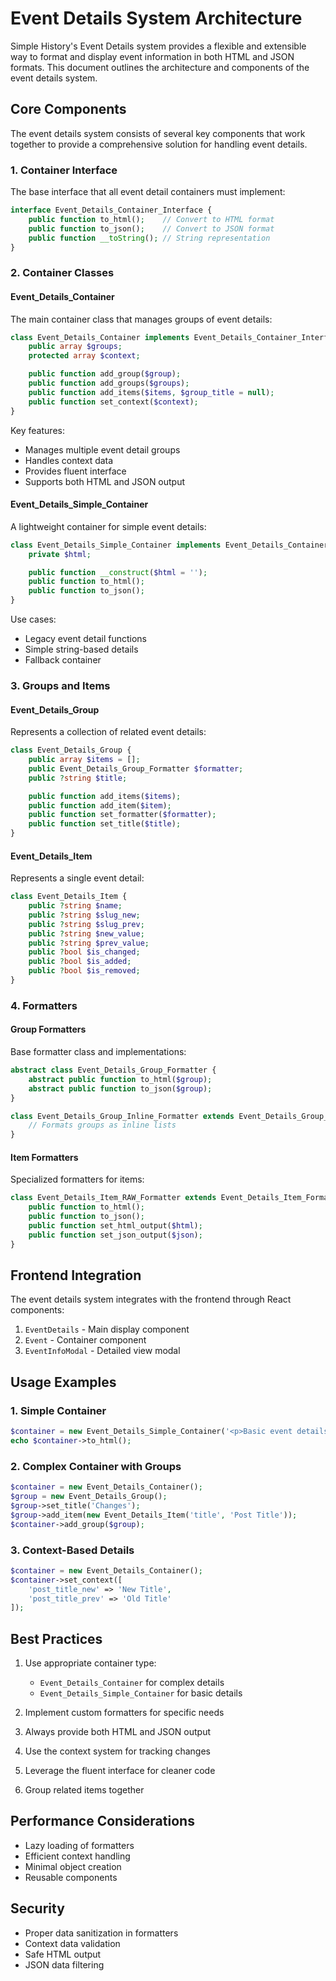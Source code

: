# Event Details System Architecture

Simple History's Event Details system provides a flexible and extensible way to format and display event information in both HTML and JSON formats. This document outlines the architecture and components of the event details system.

## Core Components

The event details system consists of several key components that work together to provide a comprehensive solution for handling event details.

### 1. Container Interface

The base interface that all event detail containers must implement:

```php
interface Event_Details_Container_Interface {
    public function to_html();    // Convert to HTML format
    public function to_json();    // Convert to JSON format
    public function __toString(); // String representation
}
```

### 2. Container Classes

#### Event_Details_Container

The main container class that manages groups of event details:

```php
class Event_Details_Container implements Event_Details_Container_Interface {
    public array $groups;
    protected array $context;

    public function add_group($group);
    public function add_groups($groups);
    public function add_items($items, $group_title = null);
    public function set_context($context);
}
```

Key features:
- Manages multiple event detail groups
- Handles context data
- Provides fluent interface
- Supports both HTML and JSON output

#### Event_Details_Simple_Container

A lightweight container for simple event details:

```php
class Event_Details_Simple_Container implements Event_Details_Container_Interface {
    private $html;

    public function __construct($html = '');
    public function to_html();
    public function to_json();
}
```

Use cases:
- Legacy event detail functions
- Simple string-based details
- Fallback container

### 3. Groups and Items

#### Event_Details_Group

Represents a collection of related event details:

```php
class Event_Details_Group {
    public array $items = [];
    public Event_Details_Group_Formatter $formatter;
    public ?string $title;

    public function add_items($items);
    public function add_item($item);
    public function set_formatter($formatter);
    public function set_title($title);
}
```

#### Event_Details_Item

Represents a single event detail:

```php
class Event_Details_Item {
    public ?string $name;
    public ?string $slug_new;
    public ?string $slug_prev;
    public ?string $new_value;
    public ?string $prev_value;
    public ?bool $is_changed;
    public ?bool $is_added;
    public ?bool $is_removed;
}
```

### 4. Formatters

#### Group Formatters

Base formatter class and implementations:

```php
abstract class Event_Details_Group_Formatter {
    abstract public function to_html($group);
    abstract public function to_json($group);
}

class Event_Details_Group_Inline_Formatter extends Event_Details_Group_Formatter {
    // Formats groups as inline lists
}
```

#### Item Formatters

Specialized formatters for items:

```php
class Event_Details_Item_RAW_Formatter extends Event_Details_Item_Formatter {
    public function to_html();
    public function to_json();
    public function set_html_output($html);
    public function set_json_output($json);
}
```

## Frontend Integration

The event details system integrates with the frontend through React components:

1. `EventDetails` - Main display component
2. `Event` - Container component
3. `EventInfoModal` - Detailed view modal

## Usage Examples

### 1. Simple Container

```php
$container = new Event_Details_Simple_Container('<p>Basic event details</p>');
echo $container->to_html();
```

### 2. Complex Container with Groups

```php
$container = new Event_Details_Container();
$group = new Event_Details_Group();
$group->set_title('Changes');
$group->add_item(new Event_Details_Item('title', 'Post Title'));
$container->add_group($group);
```

### 3. Context-Based Details

```php
$container = new Event_Details_Container();
$container->set_context([
    'post_title_new' => 'New Title',
    'post_title_prev' => 'Old Title'
]);
```

## Best Practices

1. Use appropriate container type:
   - `Event_Details_Container` for complex details
   - `Event_Details_Simple_Container` for basic details

2. Implement custom formatters for specific needs

3. Always provide both HTML and JSON output

4. Use the context system for tracking changes

5. Leverage the fluent interface for cleaner code

6. Group related items together

## Performance Considerations

- Lazy loading of formatters
- Efficient context handling
- Minimal object creation
- Reusable components

## Security

- Proper data sanitization in formatters
- Context data validation
- Safe HTML output
- JSON data filtering 